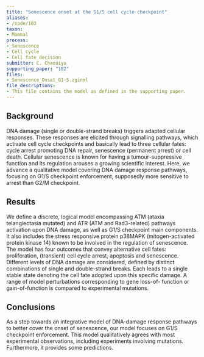 ```yaml
---
title: "Senescence onset at the G1/S cell cycle checkpoint"
aliases:
- /node/183
taxon: 
- Mammal
process: 
- Senescence
- Cell cycle
- Cell fate decision
submitter: C. Chaouiya
supporting_paper: "182"
files: 
- Senescence_Onset_G1-S.zginml
file_descriptions: 
- This file contains the model as defined in the supporting paper.
---
```



## Background

DNA damage (single or double-strand breaks) triggers adapted cellular
responses. These responses are elicited through signalling pathways, which
activate cell cycle checkpoints and basically lead to three cellular fates:
cycle arrest promoting DNA repair, senescence (permanent arrest) or cell
death. Cellular senescence is known for having a tumour-suppressive function
and its regulation arouses a growing scientific interest. Here, we advance a
qualitative model covering DNA damage response pathways, focusing on G1/S
checkpoint enforcement, supposedly more sensitive to arrest than G2/M
checkpoint.



## Results

We define a discrete, logical model encompassing ATM (ataxia telangiectasia
mutated) and ATR (ATM and Rad3-related) pathways activation upon DNA damage,
as well as G1/S checkpoint main components. It also includes the stress
responsive protein p38MAPK (mitogen-activated protein kinase 14) known to be
involved in the regulation of senescence. The model has four outcomes that
convey alternative cell fates: proliferation, (transient) cell cycle arrest,
apoptosis and senescence. Different levels of DNA damage are considered,
defined by distinct combinations of single and double-strand breaks. Each
leads to a single stable state denoting the cell fate adopted upon this
specific damage. A range of model perturbations corresponding to gene loss-of-
function or gain-of-function is compared to experimental mutations.



## Conclusions

As a step towards an integrative model of DNA-damage response pathways to
better cover the onset of senescence, our model focuses on G1/S checkpoint
enforcement. This model qualitatively agrees with most experimental
observations, including experiments involving mutations. Furthermore, it
provides some predictions.


